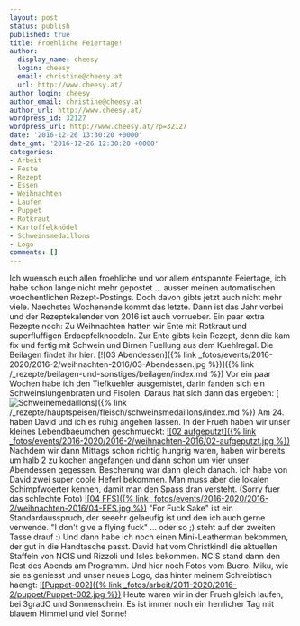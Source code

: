 ```yaml
---
layout: post
status: publish
published: true
title: Froehliche Feiertage!
author:
  display_name: cheesy
  login: cheesy
  email: christine@cheesy.at
  url: http://www.cheesy.at/
author_login: cheesy
author_email: christine@cheesy.at
author_url: http://www.cheesy.at/
wordpress_id: 32127
wordpress_url: http://www.cheesy.at/?p=32127
date: '2016-12-26 13:30:20 +0000'
date_gmt: '2016-12-26 12:30:20 +0000'
categories:
- Arbeit
- Feste
- Rezept
- Essen
- Weihnachten
- Laufen
- Puppet
- Rotkraut
- Kartoffelknödel
- Schweinsmedaillons
- Logo
comments: []
---
```

Ich wuensch euch allen froehliche und vor allem entspannte Feiertage, ich habe schon lange nicht mehr gepostet ... ausser meinen automatischen woechentlichen Rezept-Postings. Doch davon gibts jetzt auch nicht mehr viele. Naechstes Wochenende kommt das letzte. Dann ist das Jahr vorbei und der Rezeptekalender von 2016 ist auch vorrueber.
Ein paar extra Rezepte noch:
Zu Weihnachten hatten wir Ente mit Rotkraut und superfluffigen Erdaepfelknoedeln. Zur Ente gibts kein Rezept, denn die kam fix und fertig mit Schwein und Birnen Fuellung aus dem Kuehlregal.
Die Beilagen findet ihr hier:
[![03 Abendessen]({% link _fotos/events/2016-2020/2016-2/weihnachten-2016/03-Abendessen.jpg %})]({% link /_rezepte/beilagen-und-sonstiges/beilagen/index.md %})
Vor ein paar Wochen habe ich den Tiefkuehler ausgemistet, darin fanden sich ein Schweinslungenbraten und Fisolen. Daraus hat sich dann das ergeben:
[![Schweinemedaillons](http://www.cheesy.at/wp-content/uploads/Schweinemedaillons.jpg)]({% link /_rezepte/hauptspeisen/fleisch/schweinsmedaillons/index.md %})
Am 24. haben David und ich es ruhig angehen lassen. In der Frueh haben wir unser kleines Lebendbaeumchen geschmueckt:
[![02 aufgeputzt]({% link _fotos/events/2016-2020/2016-2/weihnachten-2016/02-aufgeputzt.jpg %})](http://www.cheesy.at/fotos/events/weihnachten-2016/)
Nachdem wir dann Mittags schon richtig hungrig waren, haben wir bereits um halb 2 zu kochen angefangen und dann schon um vier unser Abendessen gegessen. Bescherung war dann gleich danach. Ich habe von David zwei super coole Heferl bekommen. Man muss aber die lokalen Schimpfwoerter kennen, damit man den Spass dran versteht. (Sorry fuer das schlechte Foto)
[![04 FFS]({% link _fotos/events/2016-2020/2016-2/weihnachten-2016/04-FFS.jpg %})](http://www.cheesy.at/fotos/events/weihnachten-2016/)
"For Fuck Sake" ist ein Standardausspruch, der seeehr gelaeufig ist und den ich auch gerne verwende. "I don't give a flying fuck" ... oder so ;) steht auf der zweiten Tasse drauf :) Und dann habe ich noch einen Mini-Leatherman bekommen, der gut in die Handtasche passt. David hat vom Christkindl die aktuellen Staffeln von NCIS und Rizzoli und Isles bekommen. NCIS stand dann den Rest des Abends am Programm.
Und hier noch Fotos vom Buero. Miku, wie sie es geniesst und unser neues Logo, das hinter meinem Schreibtisch haengt:
[![Puppet-002]({% link _fotos/arbeit/2011-2020/2016-2/puppet/Puppet-002.jpg %})](http://www.cheesy.at/fotos/arbeit/puppet/)
Heute waren wir in der Frueh gleich laufen, bei 3gradC und Sonnenschein. Es ist immer noch ein herrlicher Tag mit blauem Himmel und viel Sonne!
